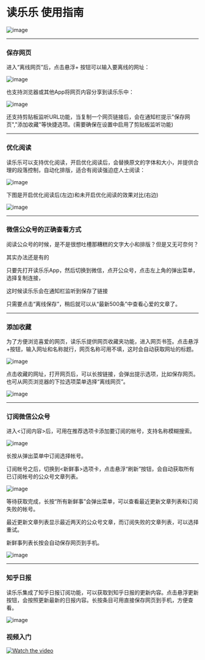 # 读乐乐 使用指南

![image](https://github.com/liuyaoxing/MyReader/raw/master/images/howtouse/Screenshot_2019_main.png)

---

### 保存网页
进入“离线网页”后，点击悬浮+ 按钮可以输入要离线的网址：

![image](https://github.com/liuyaoxing/MyReader/raw/master/images/howtouse/Screenshot_2019_addoffline.png)

也支持浏览器或其他App将网页内容分享到读乐乐中：

![image](https://github.com/liuyaoxing/MyReader/raw/master/images/howtouse/Screenshot_2017_shareto.png)

还支持剪贴板监听URL功能，当复制一个网页链接后，会在通知栏提示"保存网页","添加收藏"等快捷选项。(需要确保在设置中启用了剪贴板监听功能)

---

### 优化阅读
读乐乐可以支持优化阅读，开启优化阅读后，会替换原文的字体和大小，并提供合理的段落控制，自动化排版，适合有阅读强迫症人士阅读：

![image](https://github.com/liuyaoxing/MyReader/raw/master/images/howtouse/Screenshot_2019_formatread.jpg)

下图是开启优化阅读后(左边)和未开启优化阅读的效果对比(右边)

![image](https://github.com/liuyaoxing/MyReader/raw/master/images/howtouse/Screenshot_2019_compare_format.png)

---

### 微信公众号的正确查看方式
阅读公众号的时候，是不是很想吐槽那糟糕的文字大小和排版？但是又无可奈何？

其实办法还是有的

只要先打开读乐乐App，然后切换到微信，点开公众号，点击左上角的弹出菜单，选择复制连接，

这时候读乐乐会在通知栏监听到保存了链接

只需要点击“离线保存”，稍后就可以从“最新500条”中查看心爱的文章了。


---

### 添加收藏
为了方便浏览喜爱的网页，读乐乐提供网页收藏夹功能，进入网页书签。点击悬浮+按钮，输入网址和名称就行，网页名称可用不填，这时会自动获取网址的标题。

![image](https://github.com/liuyaoxing/MyReader/raw/master/images/howtouse/Screenshot_2017_addfavorite.png)

点击收藏的网址，打开网页后，可以长按链接，会弹出提示选项，比如保存网页。也可从网页浏览器的下拉选项菜单选择“离线网页”。

![image](https://github.com/liuyaoxing/MyReader/raw/master/images/howtouse/Screenshot_2017_quickoffline.png)

---

### 订阅微信公众号
进入<订阅内容>后，可用在推荐选项卡添加要订阅的帐号，支持名称模糊搜索。

![image](https://github.com/liuyaoxing/MyReader/raw/master/images/howtouse/Screenshot_2017_addfeedsrc.png)

长按从弹出菜单中订阅选择帐号。

订阅帐号之后，切换到<新鲜事>选项卡，点击悬浮“刷新”按钮，会自动获取所有已订阅帐号的公众号文章列表。


![image](https://github.com/liuyaoxing/MyReader/raw/master/images/howtouse/Screenshot_2017_fetchfeednews.png)


等待获取完成，长按“所有新鲜事”会弹出菜单，可以查看最近更新文章列表和订阅失败的帐号。

最近更新文章列表显示最近两天的公众号文章，而订阅失败的文章列表，可以选择重试。

新鲜事列表长按会自动保存网页到手机。

![image](https://github.com/liuyaoxing/MyReader/raw/master/images/howtouse/Screenshot_2017_viewfeednews.png)

---

### 知乎日报
读乐乐集成了知乎日报订阅功能，可以获取到知乎日报的更新内容。点击悬浮更新按钮，会按照更新最新的日报内容。长按条目可用直接保存网页到手机，方便查看。

![image](https://github.com/liuyaoxing/MyReader/raw/master/images/howtouse/Screenshot_2017_zhihudaily.png)

### 视频入门
[![Watch the video](https://github.com/liuyaoxing/MyReader/raw/master/images/howtouse/Screenshot_2017_main.png)](https://weibo.com/tv/v/G1HaClJGo?fid=1034:904a5c5a23eae72d2539fe9f55cdfd3f)
